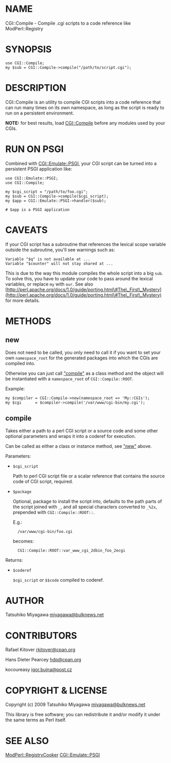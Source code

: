 # NAME

CGI::Compile - Compile .cgi scripts to a code reference like ModPerl::Registry

# SYNOPSIS

    use CGI::Compile;
    my $sub = CGI::Compile->compile("/path/to/script.cgi");

# DESCRIPTION

CGI::Compile is an utility to compile CGI scripts into a code
reference that can run many times on its own namespace, as long as the
script is ready to run on a persistent environment.

__NOTE:__ for best results, load [CGI::Compile](http://search.cpan.org/perldoc?CGI::Compile) before any modules used by your
CGIs.

# RUN ON PSGI

Combined with [CGI::Emulate::PSGI](http://search.cpan.org/perldoc?CGI::Emulate::PSGI), your CGI script can be turned
into a persistent PSGI application like:

    use CGI::Emulate::PSGI;
    use CGI::Compile;

    my $cgi_script = "/path/to/foo.cgi";
    my $sub = CGI::Compile->compile($cgi_script);
    my $app = CGI::Emulate::PSGI->handler($sub);

    # $app is a PSGI application

# CAVEATS

If your CGI script has a subroutine that references the lexical scope
variable outside the subroutine, you'll see warnings such as:

    Variable "$q" is not available at ...
    Variable "$counter" will not stay shared at ...

This is due to the way this module compiles the whole script into a
big `sub`. To solve this, you have to update your code to pass around
the lexical variables, or replace `my` with `our`. See also
[http://perl.apache.org/docs/1.0/guide/porting.html\#The\_First\_Mystery](http://perl.apache.org/docs/1.0/guide/porting.html\#The\_First\_Mystery)
for more details.

# METHODS

## new

Does not need to be called, you only need to call it if you want to set your
own `namespace_root` for the generated packages into which the CGIs are
compiled into.

Otherwise you can just call ["compile"](#compile) as a class method and the object will
be instantiated with a `namespace_root` of `CGI::Compile::ROOT`.

Example:

    my $compiler = CGI::Compile->new(namespace_root => 'My::CGIs');
    my $cgi      = $compiler->compile('/var/www/cgi-bin/my.cgi');

## compile

Takes either a path to a perl CGI script or a source code and some
other optional parameters and wraps it into a coderef for execution.

Can be called as either a class or instance method, see ["new"](#new) above.

Parameters:

- `$cgi_script`

    Path to perl CGI script file or a scalar reference that contains the
    source code of CGI script, required.

- `$package`

    Optional, package to install the script into, defaults to the path parts of the
    script joined with `_`, and all special characters converted to `_%2x`,
    prepended with `CGI::Compile::ROOT::`.

    E.g.:

        /var/www/cgi-bin/foo.cgi

    becomes:

        CGI::Compile::ROOT::var_www_cgi_2dbin_foo_2ecgi

Returns:

- `$coderef`

    `$cgi_script` or `$$code` compiled to coderef.

# AUTHOR

Tatsuhiko Miyagawa <miyagawa@bulknews.net>

# CONTRIBUTORS

Rafael Kitover <rkitover@cpan.org>

Hans Dieter Pearcey <hdp@cpan.org>

kocoureasy <igor.bujna@post.cz>

# COPYRIGHT & LICENSE

Copyright (c) 2009 Tatsuhiko Miyagawa <miyagawa@bulknews.net>

This library is free software; you can redistribute it and/or modify
it under the same terms as Perl itself.

# SEE ALSO

[ModPerl::RegistryCooker](http://search.cpan.org/perldoc?ModPerl::RegistryCooker) [CGI::Emulate::PSGI](http://search.cpan.org/perldoc?CGI::Emulate::PSGI)
